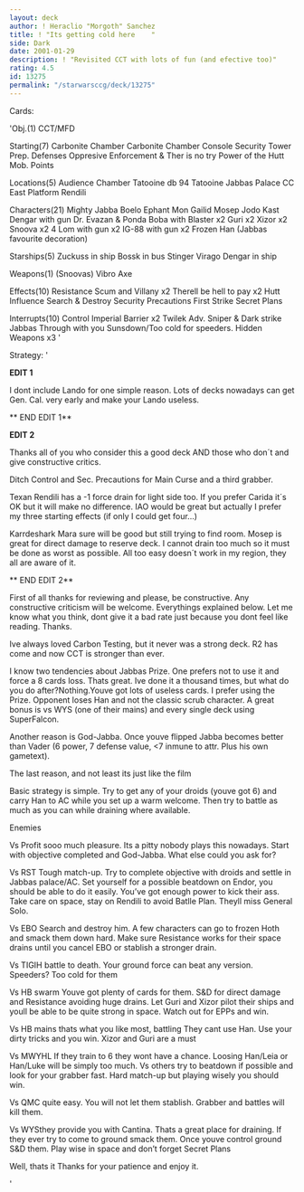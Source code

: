 ```yaml
---
layout: deck
author: ! Heraclio "Morgoth" Sanchez
title: ! "Its getting cold here    "
side: Dark
date: 2001-01-29
description: ! "Revisited CCT with lots of fun (and efective too)"
rating: 4.5
id: 13275
permalink: "/starwarsccg/deck/13275"
---
```

Cards: 

'Obj.(1)
CCT/MFD

Starting(7)
Carbonite Chamber
Carbonite Chamber Console
Security Tower
Prep. Defenses
Oppresive Enforcement & Ther is no try
Power of the Hutt
Mob. Points

Locations(5)
Audience Chamber
Tatooine db 94
Tatooine Jabbas Palace
CC East Platform
Rendili


Characters(21)
Mighty Jabba
Boelo
Ephant Mon
Gailid
Mosep
Jodo Kast
Dengar with gun
Dr. Evazan & Ponda
Boba with Blaster x2
Guri x2
Xizor x2
Snoova x2
4 Lom with gun x2
IG-88 with gun x2
Frozen Han (Jabbas favourite decoration)

Starships(5)
Zuckuss in ship
Bossk in bus
Stinger
Virago
Dengar in ship



Weapons(1)
(Snoovas) Vibro Axe


Effects(10)
Resistance
Scum and Villany x2
Therell be hell to pay x2
Hutt Influence
Search & Destroy
Security Precautions
First Strike
Secret Plans

Interrupts(10)
Control
Imperial Barrier x2
Twilek Adv.
Sniper & Dark strike
Jabbas Through with you
Sunsdown/Too cold for speeders.
Hidden Weapons x3
'

Strategy: '

**EDIT 1**


 I dont include Lando for one simple reason. Lots of decks nowadays can get Gen. Cal. very early and make your Lando useless.


** END EDIT 1**


**EDIT 2**


Thanks all of you who consider this a good deck AND those who don´t and give constructive critics.


Ditch Control and Sec. Precautions for Main Curse and a third grabber.


Texan Rendili has a -1 force drain for light side too. If you prefer Carida it´s OK but it will make no difference. IAO would be great but actually I prefer my three starting effects (if only I could get four...)


Karrdeshark Mara sure will be good but still trying to find room. Mosep is great for direct damage to reserve deck. I cannot drain too much so it must be done as worst as possible. All too easy doesn´t work in my region, they all are aware of it.


** END EDIT 2**


First of all thanks for reviewing and please, be constructive. Any constructive criticism will be welcome. Everythings explained below. Let me know what you think, dont give it a bad rate just because you dont feel like reading. Thanks.


Ive always loved Carbon Testing, but it never was a strong deck. R2 has come and now CCT is stronger than ever.


I know two tendencies about Jabbas Prize. One prefers not to use it and force a 8 cards loss. Thats great. Ive done it a thousand times, but what do you do after?Nothing.Youve got lots of useless cards. I prefer using the Prize. Opponent loses Han and not the classic scrub character. A great bonus is vs WYS (one of their mains) and every single deck using SuperFalcon.


Another reason is God-Jabba. Once youve flipped Jabba becomes better than Vader (6 power, 7 defense value,  <7 inmune to attr. Plus his own gametext).


The last reason, and not least its just like the film



Basic strategy is simple. Try to get any of your droids (youve got 6) and carry Han to AC while you set up a warm welcome. Then try to battle as much as you can while draining where available.


Enemies


Vs Profit sooo much pleasure. Its a pitty nobody plays this nowadays. Start with objective completed and God-Jabba. What else could you ask for?


Vs RST Tough match-up. Try to complete objective with droids and settle in Jabbas palace/AC. Set yourself for a possible beatdown on Endor, you should be able to do it easily. You’ve got enough power to kick their ass. Take care on space, stay on Rendili to avoid Batlle Plan. Theyll miss General Solo.


Vs EBO Search and destroy him. A few characters can go to frozen Hoth and smack them down hard. Make sure Resistance works for their space drains until you cancel EBO or stablish a stronger drain.


Vs TIGIH battle to death. Your ground force can beat any version. Speeders? Too cold for them


Vs HB swarm Youve got plenty of cards for them. S&D for direct damage and Resistance avoiding huge drains. Let Guri and Xizor pilot their ships and youll be able to be quite strong in space. Watch out for EPPs and win.


Vs HB mains thats what you like most, battling They cant use Han. Use your dirty tricks and you win. Xizor and Guri are a must


Vs MWYHL If they train to 6 they wont have a chance. Loosing Han/Leia or Han/Luke will be simply too much. Vs others try to beatdown if possible and look for your grabber fast. Hard match-up but playing wisely you should win.


Vs QMC quite easy. You will not let them stablish. Grabber and battles will kill them.


Vs WYSthey provide you with Cantina. Thats a great place for draining. If they ever try to come to ground smack them. Once youve control ground S&D them. Play wise in space and don’t forget Secret Plans


Well, thats it Thanks for your patience and enjoy it.

'
